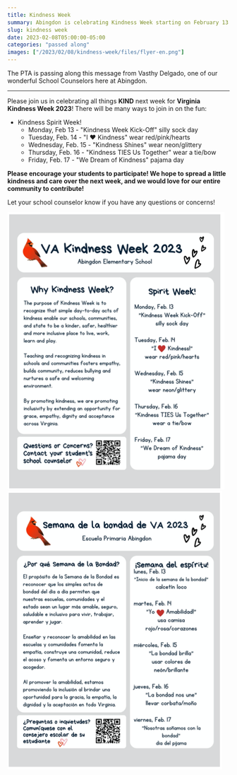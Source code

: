 ```yaml
---
title: Kindness Week
summary: Abingdon is celebrating Kindness Week starting on February 13.
slug: kindness week
date: 2023-02-08T05:00:00-05:00
categories: "passed along"
images: ["/2023/02/08/kindness-week/files/flyer-en.png"]
---
```


The PTA is passing along this message from Vasthy Delgado, one of our wonderful School Counselors here at Abingdon.

---

Please join us in celebrating all things **KIND** next week for **Virginia Kindness Week 2023**! There will be many ways to join in on the fun:

- Kindness Spirit Week!
    - Monday, Feb 13 - "Kindness Week Kick-Off" silly sock day
    - Tuesday, Feb. 14 - "I ❤️ Kindness" wear red/pink/hearts
    - Wednesday, Feb. 15 - "Kindness Shines" wear neon/glittery
    - Thursday, Feb. 16 - "Kindness TIES Us Together" wear a tie/bow
    - Friday, Feb. 17 - "We Dream of Kindness" pajama day

**Please encourage your students to participate! We hope to spread a little kindness and care over the next week, and we would love for our entire community to contribute!**

Let your school counselor know if you have any questions or concerns!

<img src="files/flyer-en.png" alt="Kindness Week flyer in English" width="492" height="627">&nbsp;<img src="files/flyer-es.png" alt="Kindness Week flyer in Spanish" width="487" height="631">